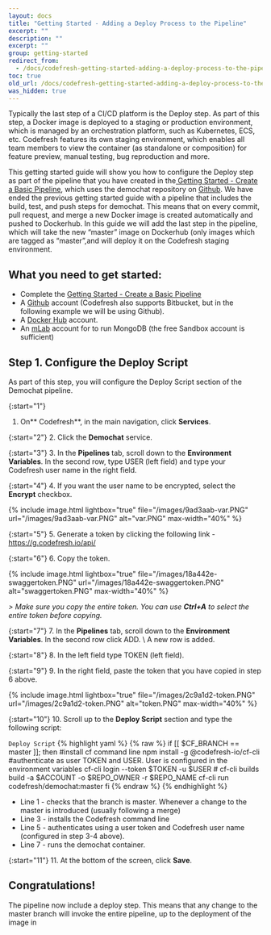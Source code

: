 ```yaml
---
layout: docs
title: "Getting Started - Adding a Deploy Process to the Pipeline"
excerpt: ""
description: ""
excerpt: ""
group: getting-started
redirect_from:
  - /docs/codefresh-getting-started-adding-a-deploy-process-to-the-pipeline
toc: true
old_url: /docs/codefresh-getting-started-adding-a-deploy-process-to-the-pipeline
was_hidden: true
---
```

Typically the last step of a CI/CD platform is the Deploy step. As part of this step, a Docker image is deployed to a staging or production environment, which is managed by an orchestration platform, such as Kubernetes, ECS, etc. Codefresh features its own staging environment, which enables all team members to view the container (as standalone or composition) for feature preview, manual testing, bug reproduction and more.

This getting started guide will show you how to configure the Deploy step as part of the pipeline that you have created in the[ Getting Started - Create a Basic Pipeline](https://dash.readme.io/project/codefresh-docs/v1.0/docs/getting-started-create-a-basic-pipeline), which uses the demochat repository on [Github](https://github.com/). We have ended the previous getting started guide with a pipeline that includes the build, test, and push steps for demochat. This means that on every commit, pull request, and merge a new Docker image is created automatically and pushed to Dockerhub. In this guide we will add the last step in the pipeline, which will take the new “master” image on Dockerhub (only images which are tagged as “master”,and will deploy it on the Codefresh staging environment.

## What you need to get started:
  * Complete the [Getting Started - Create a Basic Pipeline](https://dash.readme.io/project/codefresh-docs/v1.0/docs/getting-started-create-a-basic-pipeline)
  * A [Github](https://github.com/) account (Codefresh also supports Bitbucket, but in the following example we will be using Github).
  * A [Docker Hub](https://hub.docker.com/) account.
  * An [mLab](https://mlab.com/) account for to run MongoDB (the free Sandbox account is sufficient)     

## Step 1. Configure the Deploy Script
As part of this step, you will configure the Deploy Script section of the Demochat pipeline.

{:start="1"}
1. On** Codefresh**, in the main navigation, click **Services**.

{:start="2"}
2. Click the **Demochat** service.

{:start="3"}
3.  In the **Pipelines** tab, scroll down to the **Environment Variables**. In the second row, type USER (left field) and type your Codefresh user name in the right field.

{:start="4"}
4. If you want the user name to be encrypted, select the **Encrypt** checkbox. 

{% include image.html 
lightbox="true" 
file="/images/9ad3aab-var.PNG" 
url="/images/9ad3aab-var.PNG"
alt="var.PNG"
max-width="40%" 
%}

{:start="5"}
5. Generate a token by clicking the following link - https://g.codefresh.io/api/

{:start="6"}
6. Copy the token.

{% include image.html 
lightbox="true" 
file="/images/18a442e-swaggertoken.PNG" 
url="/images/18a442e-swaggertoken.PNG"
alt="swaggertoken.PNG"
max-width="40%" 
%}
 
   *> Make sure you copy the entire token. You can use **Ctrl+A** to select the entire token before copying.*  

{:start="7"}
7. In the **Pipelines** tab, scroll down to the **Environment Variables**. In the second row click ADD. \\ 
A new row is added.

{:start="8"}
8. In the left field type TOKEN (left field).

{:start="9"}
9. In the right field, paste the token that you have copied in step 6 above.

{% include image.html 
lightbox="true" 
file="/images/2c9a1d2-token.PNG" 
url="/images/2c9a1d2-token.PNG"
alt="token.PNG"
max-width="40%" 
%}
  
{:start="10"}
10. Scroll up to the **Deploy Script** section and type the following script:

  `Deploy Script`
{% highlight yaml %}
{% raw %}
if [[ $CF_BRANCH == master ]]; then
     #install cf command line
     npm install -g @codefresh-io/cf-cli
     #authenticate as user TOKEN and USER. User is configured in the environment variables
     cf-cli login --token $TOKEN -u $USER
     # cf-cli builds build -a $ACCOUNT -o $REPO_OWNER -r $REPO_NAME
     cf-cli run codefresh/demochat:master
     fi
{% endraw %}
{% endhighlight %}

  * Line 1 - checks that the branch is master. Whenever a change to the master is introduced (usually following a merge) 
  * Line 3 -  installs the Codefresh command line 
  * Line 5 - authenticates using a user token and Codefresh user name (configured in step 3-4 above). 
  * Line 7 - runs the demochat container.

{:start="11"}
11. At the bottom of the screen, click **Save**.

## Congratulations!
The pipeline now include a deploy step. This means that any change to the master branch will invoke the entire pipeline, up to the deployment of the image in
